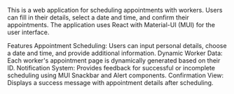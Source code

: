 This is a web application for scheduling appointments with workers. Users can fill in their details, select a date and time, and confirm their appointments. The application uses React with Material-UI (MUI) for the user interface.

Features
Appointment Scheduling: Users can input personal details, choose a date and time, and provide additional information.
Dynamic Worker Data: Each worker's appointment page is dynamically generated based on their ID.
Notification System: Provides feedback for successful or incomplete scheduling using MUI Snackbar and Alert components.
Confirmation View: Displays a success message with appointment details after scheduling.